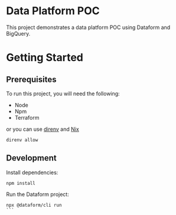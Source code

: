 # Data Platform POC

This project demonstrates a data platform POC using Dataform and BigQuery.

# Getting Started

## Prerequisites

To run this project, you will need the following:

- Node
- Npm
- Terraform

or you can use [direnv](https://direnv.net/) and [Nix](https://nixos.org/)

```shell
direnv allow
```

## Development

Install dependencies:

```shell
npm install
```

Run the Dataform project:

````shell
npx @dataform/cli run
```
